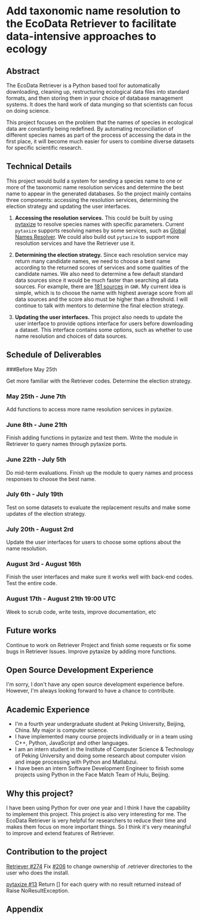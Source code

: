 # Add taxonomic name resolution to the EcoData Retriever to facilitate data-intensive approaches to ecology

## Abstract

The EcoData Retriever is a Python based tool for automatically downloading, cleaning up, restructuring ecological data files into standard formats, and then storing them in your choice of database management systems. It does the hard work of data munging so that scientists can focus on doing science.

This project focuses on the problem that the names of species in ecological data are constantly being redefined. By automating reconciliation of different species names as part of the process of accessing the data in the first place, it will become much easier for users to combine diverse datasets for specific scientific research.

## Technical Details

This project would build a system for sending a species name to one or more of the taxonomic name resolution services and determine the best name to appear in the generated databases. So the project mainly contains three components: accessing the resolution services, determining the election strategy and updating the user interfaces.

1. **Accessing the resolution services.** This could be built by using [pytaxize](https://github.com/sckott/pytaxize) to resolve species names with specific parameters. Current `pytaxize` supports resolving names by some services, such as [Global Names Resolver](http://resolver.globalnames.org/). We could also build out `pytaxize` to support more resolution services and have the Retriever use it.

2. **Determining the election strategy.** Since each resolution service may return many candidate names, we need to choose a best name according to the returned scores of services and some qualities of the candidate names. We also need to determine a few default standard data sources since it would be much faster than searching all data sources. For example, there are [181 sources](http://resolver.globalnames.org/data_sources) in `GNR`. My current idea is simple, which is to choose the name with highest average score from all data sources and the score also must be higher than a threshold. I will continue to talk with mentors to determine the final election strategy.

3. **Updating the user interfaces.** This project also needs to update the user interface to provide options interface for users before downloading a dataset. This interface contains some options, such as whether to use name resolution and choices of data sources.

## Schedule of Deliverables

###Before May 25th

Get more familiar with the Retriever codes.
Determine the election strategy.

### May 25th -  June 7th

Add functions to access more name resolution services in pytaxize.

### June 8th - June 21th

Finish adding functions in pytaxize and test them.
Write the module in Retriever to query names through pytaxize ports.

### June 22th - July 5th

Do mid-term evaluations.
Finish up the module to query names and process responses to choose the best name.

### July 6th - July 19th

Test on some datasets to evaluate the replacement results and make some updates of the election strategy.

### July 20th - August 2rd

Update the user interfaces for users to choose some options about the name resolution.

### August 3rd - August 16th

Finish the user interfaces and make sure it works well with back-end codes.
Test the entire code.

### August 17th - August 21th 19:00 UTC

Week to scrub code, write tests, improve documentation, etc

## Future works

Continue to work on Retriever Project and finish some requests or fix some bugs in Retriever Issues.
Improve pytaxize by adding more functions.

## Open Source Development Experience

I'm sorry, I don't have any open source development experience before. However, I'm always looking forward to have a chance to contribute.  

## Academic Experience

* I'm a fourth year undergraduate student at Peking University, Beijing, China. My major is computer science.
* I have implemented many course projects individually or in a team using C++, Python, JavaScript and other languages.
* I am an intern student in the Institute of Computer Science & Technology of Peking University and doing some research about computer vision and image processing with Python and Matlabzui.
* I have been an intern Software Development Engineer to finish some projects using Python in the Face Match Team of Hulu, Beijing.

## Why this project?

I have been using Python for over one year and I think I have the capability to implement this project. This project is also very interesting for me. The EcoData Retriever is very helpful for researchers to reduce their time and makes them focus on more important things. So I think it's very meaningful to improve and extend features of Retriever.

## Contribution to the project

[Retriever #274](https://github.com/weecology/retriever/pull/274) Fix [#206](https://github.com/weecology/retriever/issues/206) to change ownership of .retriever directories to the user who does the install.

[pytaxize #13](https://github.com/sckott/pytaxize/pull/13) Return [] for each query with no result returned instead of Raise NoResultException.

## Appendix
